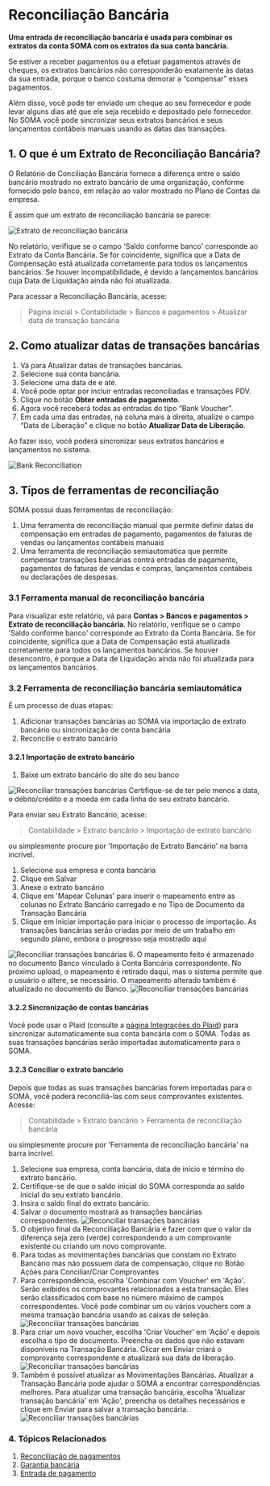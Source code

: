 # Reconciliação Bancária


**Uma entrada de reconciliação bancária é usada para combinar os extratos da conta SOMA com os extratos da sua conta bancária.**


Se estiver a receber pagamentos ou a efetuar pagamentos através de cheques, os extratos bancários não corresponderão exatamente às datas da sua entrada, porque o banco costuma demorar a “compensar” esses pagamentos.


Além disso, você pode ter enviado um cheque ao seu fornecedor e pode levar alguns dias até que ele seja recebido e depositado pelo fornecedor. No SOMA você pode sincronizar seus extratos bancários e seus lançamentos contábeis manuais usando as datas das transações.


## 1. O que é um Extrato de Reconciliação Bancária?


O Relatório de Conciliação Bancária fornece a diferença entre o saldo bancário mostrado no extrato bancário de uma organização, conforme fornecido pelo banco, em relação ao valor mostrado no Plano de Contas da empresa.


É assim que um extrato de reconciliação bancária se parece:


![Extrato de reconciliação bancária](/files/bank-reconciliation-2.png)


No relatório, verifique se o campo 'Saldo conforme banco' corresponde ao Extrato da Conta Bancária. Se for coincidente, significa que a Data de Compensação está atualizada corretamente para todos os lançamentos bancários. Se houver incompatibilidade, é devido a lançamentos bancários cuja Data de Liquidação ainda não foi atualizada.


Para acessar a Reconciliação Bancária, acesse:



> 
> Página inicial > Contabilidade > Bancos e pagamentos > Atualizar data de transação bancária
> 
> 
> 


## 2. Como atualizar datas de transações bancárias


1. Vá para Atualizar datas de transações bancárias.
2. Selecione sua conta bancária.
3. Selecione uma data de e até.
4. Você pode optar por incluir entradas reconciliadas e transações PDV.
5. Clique no botão **Obter entradas de pagamento**.
6. Agora você receberá todas as entradas do tipo “Bank Voucher”.
7. Em cada uma das entradas, na coluna mais à direita, atualize o campo “Data de Liberação” e clique no botão **Atualizar Data de Liberação**.


Ao fazer isso, você poderá sincronizar seus extratos bancários e lançamentos no sistema.


![Bank Reconciliation](/files/bank-reconciliation.png)


## 3. Tipos de ferramentas de reconciliação


SOMA possui duas ferramentas de reconciliação:


1. Uma ferramenta de reconciliação manual que permite definir datas de compensação em entradas de pagamento, pagamentos de faturas de vendas ou lançamentos contábeis manuais
2. Uma ferramenta de reconciliação semiautomática que permite compensar transações bancárias contra entradas de pagamento, pagamentos de faturas de vendas e compras, lançamentos contábeis ou declarações de despesas.


### 3.1 Ferramenta manual de reconciliação bancária


Para visualizar este relatório, vá para **Contas > Bancos e pagamentos > Extrato de reconciliação bancária**. No relatório, verifique se o campo 'Saldo conforme banco' corresponde ao Extrato da Conta Bancária. Se for coincidente, significa que a Data de Compensação está atualizada corretamente para todos os lançamentos bancários. Se houver desencontro, é porque a Data de Liquidação ainda não foi atualizada para os lançamentos bancários.


### 3.2 Ferramenta de reconciliação bancária semiautomática


É um processo de duas etapas:


1. Adicionar transações bancárias ao SOMA via importação de extrato bancário ou sincronização de conta bancária
2. Reconcilie o extrato bancário


#### 3.2.1 Importação de extrato bancário


1. Baixe um extrato bancário do site do seu banco


![Reconciliar transações bancárias](/files/sample_bank_statement.png)
Certifique-se de ter pelo menos a data, o débito/crédito e a moeda em cada linha do seu extrato bancário.


Para enviar seu Extrato Bancário, acesse:



> 
> Contabilidade > Extrato bancário > Importação de extrato bancário
> 
> 
> 


ou simplesmente procure por 'Importação de Extrato Bancário' na barra incrível.


1. Selecione sua empresa e conta bancária
2. Clique em Salvar
3. Anexe o extrato bancário
4. Clique em 'Mapear Colunas' para inserir o mapeamento entre as colunas no Extrato Bancário carregado e no Tipo de Documento da Transação Bancária
5. Clique em Iniciar importação para iniciar o processo de importação. As transações bancárias serão criadas por meio de um trabalho em segundo plano, embora o progresso seja mostrado aqui


![Reconciliar transações bancárias](/files/bank_transaction_upload.gif)
6. O mapeamento feito é armazenado no documento Banco vinculado à Conta Bancária correspondente. No próximo upload, o mapeamento é retirado daqui, mas o sistema permite que o usuário o altere, se necessário. O mapeamento alterado também é atualizado no documento do Banco.
![Reconciliar transações bancárias](/files/bank_configuration.png)


#### 3.2.2 Sincronização de contas bancárias


Você pode usar o Plaid (consulte a [página Integrações do Plaid](/docs/pt/erpnext_integration/plaid_integration)) para sincronizar automaticamente sua conta bancária com o SOMA. Todas as suas transações bancárias serão importadas automaticamente para o SOMA.


#### 3.2.3 Conciliar o extrato bancário


Depois que todas as suas transações bancárias forem importadas para o SOMA, você poderá reconciliá-las com seus comprovantes existentes. Acesse:



> 
> Contabilidade > Extrato bancário > Ferramenta de reconciliação bancária
> 
> 
> 


ou simplesmente procure por 'Ferramenta de reconciliação bancária' na barra incrível.


1. Selecione sua empresa, conta bancária, data de início e término do extrato bancário.
2. Certifique-se de que o saldo inicial do SOMA corresponda ao saldo inicial do seu extrato bancário.
3. Insira o saldo final do extrato bancário.
4. Salvar o documento mostrará as transações bancárias correspondentes.
![Reconciliar transações bancárias](/files/bank_reconciliation_tool.png)
5. O objetivo final da Reconciliação Bancária é fazer com que o valor da diferença seja zero (verde) correspondendo a um comprovante existente ou criando um novo comprovante.
6. Para todas as movimentações bancárias que constam no Extrato Bancário mas não possuem data de compensação, clique no Botão Ações para Conciliar/Criar Comprovantes
7. Para correspondência, escolha 'Combinar com Voucher' em 'Ação'. Serão exibidos os comprovantes relacionados a esta transação. Eles serão classificados com base no número máximo de campos correspondentes. Você pode combinar um ou vários vouchers com a mesma transação bancária usando as caixas de seleção.
![Reconciliar transações bancárias](/files/match_voucher.png)
8. Para criar um novo voucher, escolha 'Criar Voucher' em 'Ação' e depois escolha o tipo de documento. Preencha os dados que não estavam disponíveis na Transação Bancária. Clicar em Enviar criará o comprovante correspondente e atualizará sua data de liberação.
![Reconciliar transações bancárias](/files/create_voucher.png)
9. Também é possível atualizar as Movimentações Bancárias. Atualizar a Transação Bancária pode ajudar o SOMA a encontrar correspondências melhores. Para atualizar uma transação bancária, escolha 'Atualizar transação bancária' em 'Ação', preencha os detalhes necessários e clique em Enviar para salvar a transação bancária.
![Reconciliar transações bancárias](/files/update_bank_transaction.png)


### 4. Tópicos Relacionados


1. [Reconciliação de pagamentos](/docs/pt/accounts/payment-reconciliation)
2. [Garantia bancária](/docs/pt/accounts/bank-guarantee)
3. [Entrada de pagamento](/docs/pt/accounts/payment-entry)

